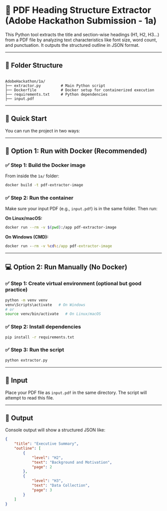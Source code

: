 
# 🧠 PDF Heading Structure Extractor (Adobe Hackathon Submission - 1a)

This Python tool extracts the title and section-wise headings (H1, H2, H3...) from a PDF file by analyzing text characteristics like font size, word count, and punctuation. It outputs the structured outline in JSON format.

---

## 📁 Folder Structure

```

AdobeHackathon/1a/
├── extractor.py         # Main Python script
├── Dockerfile           # Docker setup for containerized execution
├── requirements.txt     # Python dependencies
├── input.pdf

````

---

## 🚀 Quick Start

You can run the project in two ways:

---

## 🐳 Option 1: Run with Docker (Recommended)

### ✅ Step 1: Build the Docker image

From inside the `1a/` folder:

```bash
docker build -t pdf-extractor-image 
````

### ✅ Step 2: Run the container

Make sure your input PDF (e.g., `input.pdf`) is in the same folder. Then run:

**On Linux/macOS:**

```bash
docker run --rm -v $(pwd):/app pdf-extractor-image
```

**On Windows (CMD):**

```cmd
docker run --rm -v %cd%:/app pdf-extractor-image
```

---

## 💻 Option 2: Run Manually (No Docker)

### ✅ Step 1: Create virtual environment (optional but good practice)

```bash
python -m venv venv
venv\Scripts\activate   # On Windows
# or
source venv/bin/activate   # On Linux/macOS
```

### ✅ Step 2: Install dependencies

```bash
pip install -r requirements.txt
```

### ✅ Step 3: Run the script

```bash
python extractor.py
```

---

## 📄 Input

Place your PDF file as `input.pdf` in the same directory. The script will attempt to read this file.

---

## 🧾 Output

Console output will show a structured JSON like:

```json
{
    "title": "Executive Summary",
    "outline": [
        {
            "level": "H2",
            "text": "Background and Motivation",
            "page": 2
        },
        {
            "level": "H3",
            "text": "Data Collection",
            "page": 3
        }
    ]
}
